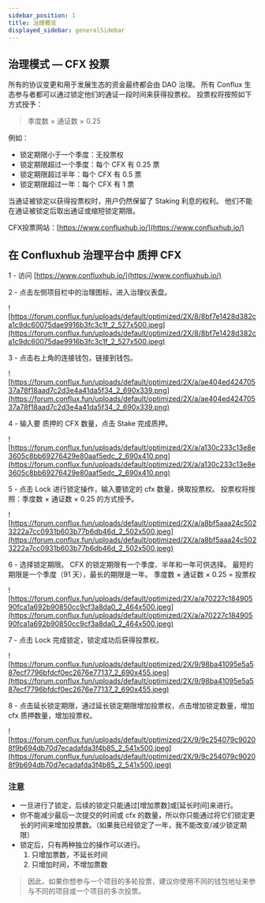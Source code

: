 ```yaml
---
sidebar_position: 1
title: 治理概览
displayed_sidebar: generalSidebar
---
```


## **治理模式 — CFX 投票**

所有的协议变更和用于发展生态的资金最终都会由 DAO 治理。 所有 Conflux 生态参与者都可以通过锁定他们的通证一段时间来获得投票权。 投票权将按照如下方式授予：

> 季度数 × 通证数 × 0.25

例如：

- 锁定期限小于一个季度：无投票权
- 锁定期限超过一个季度：每个 CFX 有 0.25 票
- 锁定期限超过半年：每个 CFX 有 0.5 票
- 锁定期限超过一年：每个 CFX 有 1 票

当通证被锁定以获得投票权时，用户仍然保留了 Staking 利息的权利。 他们不能在通证被锁定后取出通证或缩短锁定期限。

CFX投票网站：[https://www.confluxhub.io/](https://www.confluxhub.io/)

## 在 Confluxhub 治理平台中 质押 CFX

1 - 访问 [https://www.confluxhub.io/](https://www.confluxhub.io/)

2 - 点击左侧项目栏中的治理图标，进入治理仪表盘。

![https://forum.conflux.fun/uploads/default/optimized/2X/8/8bf7e1428d382ca1c9dc60075dae9916b3fc3c1f_2_527x500.jpeg](https://forum.conflux.fun/uploads/default/optimized/2X/8/8bf7e1428d382ca1c9dc60075dae9916b3fc3c1f_2_527x500.jpeg)

3 - 点击右上角的连接钱包，链接到钱包。

![https://forum.conflux.fun/uploads/default/optimized/2X/a/ae404ed42470537a78f18aad7c2d3e4a41da5f34_2_690x339.png](https://forum.conflux.fun/uploads/default/optimized/2X/a/ae404ed42470537a78f18aad7c2d3e4a41da5f34_2_690x339.png)

4 - 输入要 质押的 CFX 数量，点击 Stake 完成质押。

![https://forum.conflux.fun/uploads/default/optimized/2X/a/a130c233c13e8e3605c8bb69276429e80aaf5edc_2_690x410.png](https://forum.conflux.fun/uploads/default/optimized/2X/a/a130c233c13e8e3605c8bb69276429e80aaf5edc_2_690x410.png)

5 - 点击 Lock 进行锁定操作，输入要锁定的 cfx 数量，换取投票权。 投票权将按照：季度数 × 通证数 × 0.25 的方式授予。

![https://forum.conflux.fun/uploads/default/optimized/2X/a/a8bf5aaa24c5023222a7cc0931b603b77b6db46d_2_502x500.jpeg](https://forum.conflux.fun/uploads/default/optimized/2X/a/a8bf5aaa24c5023222a7cc0931b603b77b6db46d_2_502x500.jpeg)

6 - 选择锁定期限。 CFX 的锁定期限有一个季度、半年和一年可供选择。 最短的期限是一个季度（91 天），最长的期限是一年。 季度数 × 通证数 × 0.25 = 投票权

![https://forum.conflux.fun/uploads/default/optimized/2X/a/a70227c18490590fca1a692b90850cc9cf3a8da0_2_464x500.jpeg](https://forum.conflux.fun/uploads/default/optimized/2X/a/a70227c18490590fca1a692b90850cc9cf3a8da0_2_464x500.jpeg)

7 - 点击 Lock 完成锁定，锁定成功后获得投票权。

![https://forum.conflux.fun/uploads/default/optimized/2X/9/98ba41095e5a587ecf7796bfdcf0ec2676e77137_2_690x455.jpeg](https://forum.conflux.fun/uploads/default/optimized/2X/9/98ba41095e5a587ecf7796bfdcf0ec2676e77137_2_690x455.jpeg)

8 - 点击延长锁定期限，通过延长锁定期限增加投票权，点击增加锁定数量，增加 cfx 质押数量，增加投票权。

![https://forum.conflux.fun/uploads/default/optimized/2X/9/9c254079c90208f9b694db70d7ecadafda3f4b85_2_541x500.jpeg](https://forum.conflux.fun/uploads/default/optimized/2X/9/9c254079c90208f9b694db70d7ecadafda3f4b85_2_541x500.jpeg)

### 注意

- 一旦进行了锁定，后续的锁定只能通过[增加票数]或[延长时间]来进行。
- 你不能减少最后一次提交的时间或 cfx 的数量，所以你只能通过将它们锁定更长的时间来增加投票数。（如果我已经锁定了一年，我不能改变/减少锁定期限）
- 锁定后，只有两种独立的操作可以进行。
    1. 只增加票数，不延长时间
    2. 只增加时间，不增加票数

> 因此，如果你想参与一个项目的多轮投票，建议你使用不同的钱包地址来参与不同的项目或一个项目的多次投票。
